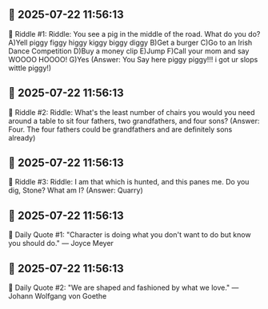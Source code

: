 ## 📅 2025-07-22 11:56:13

🧩 Riddle #1:
Riddle: You see a pig in the middle of the road. What do you do? A)Yell piggy figgy higgy kiggy biggy diggy B)Get a burger C)Go to an Irish Dance Competition D)Buy a money clip E)Jump F)Call your mom and say WOOOO HOOOO! G)Yes
(Answer: You Say here piggy piggy!!! i got ur slops wittle piggy!)

## 📅 2025-07-22 11:56:13

🧩 Riddle #2:
Riddle: What's the least number of chairs you would you need around a table to sit four fathers, two grandfathers, and four sons?
(Answer: Four. The four fathers could be grandfathers and are definitely sons already)

## 📅 2025-07-22 11:56:13

🧩 Riddle #3:
Riddle: I am that which is hunted, and this panes me. Do you dig, Stone? What am I?
(Answer: Quarry)

## 📅 2025-07-22 11:56:13

💬 Daily Quote #1:
"Character is doing what you don't want to do but know you should do." — Joyce Meyer

## 📅 2025-07-22 11:56:13

💬 Daily Quote #2:
"We are shaped and fashioned by what we love." — Johann Wolfgang von Goethe

